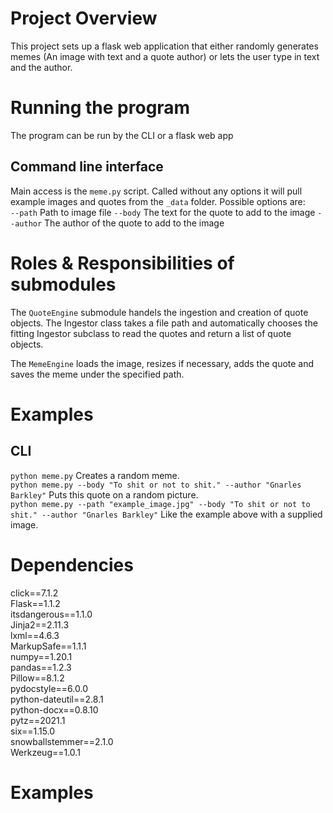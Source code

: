 # Project Overview
This project sets up a flask web application that either randomly
generates memes (An image with text and a quote author) or lets the user 
type in text and the author.
# Running the program
The program can be run by the CLI or a flask web app
## Command line interface
Main access is the `meme.py` script.
Called without any options it will pull example images and quotes from the `_data` folder.
Possible options are:  
`--path` Path to image file
`--body` The text for the quote to add to the image
`--author` The author of the quote to add to the image
# Roles & Responsibilities of submodules
The `QuoteEngine` submodule handels the ingestion and creation of quote objects.
The Ingestor class takes a file path and automatically chooses the fitting Ingestor
subclass to read the quotes and return a list of quote objects.

The `MemeEngine` loads the image, resizes if necessary, adds the quote and
saves the meme under the specified path.

# Examples
## CLI
`python meme.py` Creates a random meme.  
`python meme.py --body "To shit or not to shit." --author "Gnarles Barkley"`
Puts this quote on a random picture.  
`python meme.py --path "example_image.jpg" --body "To shit or not to shit." --author "Gnarles Barkley"`
Like the example above with a supplied image.
# Dependencies
click==7.1.2  
Flask==1.1.2  
itsdangerous==1.1.0  
Jinja2==2.11.3  
lxml==4.6.3  
MarkupSafe==1.1.1  
numpy==1.20.1  
pandas==1.2.3  
Pillow==8.1.2  
pydocstyle==6.0.0  
python-dateutil==2.8.1  
python-docx==0.8.10  
pytz==2021.1  
six==1.15.0  
snowballstemmer==2.1.0  
Werkzeug==1.0.1  

# Examples